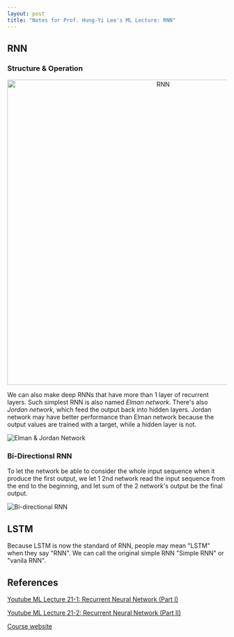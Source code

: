 ```yaml
---
layout: post
title: "Notes for Prof. Hung-Yi Lee's ML Lecture: RNN"
---
```


## RNN

### Structure & Operation

<p align="center">
    <img src="https://baliuzeger.github.io/sjl/assets/images/HYL_ML_21_RNN/RNN.png" alt="RNN" style="width:700px;"/>
</p>

We can also make deep RNNs that have more than 1 layer of recurrent layers. Such simplest RNN is also named *Elman network*. There's also *Jordan network*, which feed the output back into hidden layers. Jordan network may have better performance than Elman network because the output values are trained with a target, while a hidden layer is not.

![Elman & Jordan Network](https://baliuzeger.github.io/sjl/assets/images/HYL_ML_21_RNN/Elman-Jordan.png)

### Bi-Directionsl RNN

To let the network be able to consider the whole input sequence when it produce the first output, we let 1 2nd network read the input sequence from the end to the beginning, and let sum of the 2 network's output be the final output.

![Bi-directional RNN](https://baliuzeger.github.io/sjl/assets/images/HYL_ML_21_RNN/bi-directional.png)

## LSTM

Because LSTM is now the standard of RNN, people may mean "LSTM" when they say "RNN". We can call the original simple RNN "Simple RNN" or "vanila RNN".


## References

[Youtube ML Lecture 21-1: Recurrent Neural Network (Part I)](https://www.youtube.com/watch?v=xCGidAeyS4M)

[Youtube ML Lecture 21-2: Recurrent Neural Network (Part II)](https://www.youtube.com/watch?v=rTqmWlnwz_0)

[Course website](http://speech.ee.ntu.edu.tw/~tlkagk/courses_ML17_2.html)
